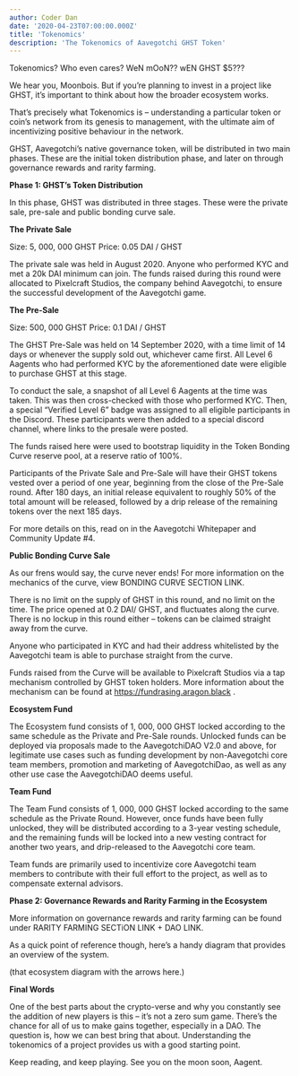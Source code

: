 ```yaml
---
author: Coder Dan
date: '2020-04-23T07:00:00.000Z'
title: 'Tokenomics'
description: 'The Tokenomics of Aavegotchi GHST Token'
---
```


Tokenomics? Who even cares? WeN mOoN?? wEN GHST $5???

We hear you, Moonbois. But if you’re planning to invest in a project like GHST, it’s important to think about how the broader ecosystem works.

That’s precisely what Tokenomics is – understanding a particular token or coin’s network from its genesis to management, with the ultimate aim of incentivizing positive behaviour in the network.

GHST, Aavegotchi’s native governance token, will be distributed in two main phases. These are the initial token distribution phase, and later on through governance rewards and rarity farming.



**Phase 1: GHST’s Token Distribution**

In this phase, GHST was distributed in three stages. These were the private sale, pre-sale and public bonding curve sale.


**The Private Sale**

Size: 5, 000, 000 GHST
Price: 0.05 DAI / GHST


The private sale was held in August 2020. Anyone who performed KYC and met a 20k DAI minimum can join. The funds raised during this round were allocated to Pixelcraft Studios, the company behind Aavegotchi, to ensure the successful development of the Aavegotchi game.


**The Pre-Sale**

Size: 500, 000 GHST
Price: 0.1 DAI / GHST

The GHST Pre-Sale was held on 14 September 2020, with a time limit of 14 days or whenever the supply sold out, whichever came first. All Level 6 Aagents who had performed KYC by the aforementioned date were eligible to purchase GHST at this stage. 

To conduct the sale, a snapshot of all Level 6 Aagents at the time was taken. This was then cross-checked with those who performed KYC. Then, a special “Verified Level 6” badge was assigned to all eligible participants in the Discord. These participants were then added to a special discord channel, where links to the presale were posted.

The funds raised here were used to bootstrap liquidity in the Token Bonding Curve reserve pool, at a reserve ratio of 100%.

Participants of the Private Sale and Pre-Sale will have their GHST tokens vested over a period of one year, beginning from the close of the Pre-Sale round. After 180 days, an initial release equivalent to roughly 50% of the total amount will be released, followed by a drip release of the remaining tokens over the next 185 days.

For more details on this, read on in the Aavegotchi Whitepaper and Community Update #4. 


**Public Bonding Curve Sale**

As our frens would say, the curve never ends! For more information on the mechanics of the curve, view BONDING CURVE SECTION LINK.

There is no limit on the supply of GHST in this round, and no limit on the time. The price opened at 0.2 DAI/ GHST, and fluctuates along the curve. There is no lockup in this round either – tokens can be claimed straight away from the curve.

Anyone who participated in KYC and had their address whitelisted by the Aavegotchi team is able to purchase straight from the curve. 

Funds raised from the Curve will be available to Pixelcraft Studios via a tap mechanism controlled by GHST token holders. More information about the mechanism can be found at https://fundrasing.aragon.black .


**Ecosystem Fund**

The Ecosystem fund consists of 1, 000, 000 GHST locked according to the same schedule as the Private and Pre-Sale rounds. Unlocked funds can be deployed via proposals made to the AavegotchiDAO V2.0 and above, for legitimate use cases such as funding development by non-Aavegotchi core team members, promotion and marketing of AavegotchiDao, as well as any other use case the AavegotchiDAO deems useful.


**Team Fund**

The Team Fund consists of 1, 000, 000 GHST locked according to the same schedule as the Private Round. However, once funds have been fully unlocked, they will be distributed according to a 3-year vesting schedule, and the remaining funds will be locked into a new vesting contract for another two years, and drip-released to the Aavegotchi core team.

Team funds are primarily used to incentivize core Aavegotchi team members to contribute with their full effort to the project, as well as to compensate external advisors.



**Phase 2: Governance Rewards and Rarity Farming in the Ecosystem**

More information on governance rewards and rarity farming can be found under RARITY FARMING SECTiON LINK + DAO LINK.

As a quick point of reference though, here’s a handy diagram that provides an overview of the system.

(that ecosystem diagram with the arrows here.)



**Final Words**

One of the best parts about the crypto-verse and why you constantly see the addition of new players is this – it’s not a zero sum game. There’s the chance for all of us to make gains together, especially in a DAO. The question is, how we can best bring that about. Understanding the tokenomics of a project provides us with a good starting point.

Keep reading, and keep playing. See you on the moon soon, Aagent. 

